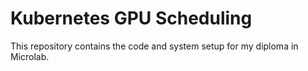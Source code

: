 # Kubernetes GPU Scheduling

This repository contains the code and system setup for my diploma in Microlab.
